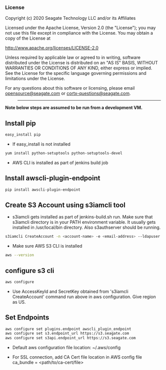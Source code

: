 ### License

Copyright (c) 2020 Seagate Technology LLC and/or its Affiliates

Licensed under the Apache License, Version 2.0 (the "License");
you may not use this file except in compliance with the License.
You may obtain a copy of the License at

   http://www.apache.org/licenses/LICENSE-2.0

Unless required by applicable law or agreed to in writing, software
distributed under the License is distributed on an "AS IS" BASIS,
WITHOUT WARRANTIES OR CONDITIONS OF ANY KIND, either express or implied.
See the License for the specific language governing permissions and
limitations under the License.

For any questions about this software or licensing,
please email opensource@seagate.com or cortx-questions@seagate.com.

> ------------------------------------------------------------------------------------

**Note below steps are assumed to be run from a development VM.**

## Install pip
```sh
easy_install pip
```

* If easy_install is not installed
```sh
yum install python-setuptools python-setuptools-devel
```

* AWS CLI is installed as part of jenkins build job

## Install awscli-plugin-endpoint
```sh
pip install awscli-plugin-endpoint
```

## Create S3 Account using s3iamcli tool

* s3iamcli gets installed as part of jenkins-build.sh run.
Make sure that s3iamcli directory is in your PATH environment variable.
It usually gets installed in /usr/local/bin directory.
Also s3authserver should be running.

```sh
s3iamcli CreateAccount -n <account-name> -e <email-address> --ldapuser sgiamadmin --ldappasswd ldapadmin
```

* Make sure AWS S3 CLI is installed
```sh
aws --version
```

## configure s3 cli
```sh
aws configure
```

* Use AccessKeyId and SecretKey obtained from 's3iamcli CreateAccount' command run above in aws configuration.
Give region as US.

## Set Endpoints
```sh
aws configure set plugins.endpoint awscli_plugin_endpoint
aws configure set s3.endpoint_url https://s3.seagate.com
aws configure set s3api.endpoint_url https://s3.seagate.com
```

* Default aws configuration file location: ~/.aws/config

* For SSL connection, add CA Cert file location in AWS config file
ca_bundle = <path/to/ca-cert/file>

